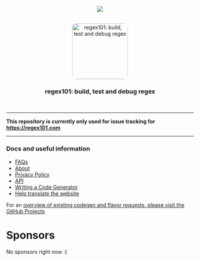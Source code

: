 <p align="center">  
  <a href="https://discord.gg/wUA6F6YqSs">
    <img src="https://img.shields.io/discord/1130573370023485610.svg?label=Discord&logo=Discord&style=for-the-badge&logoColor=000000&labelColor=ececec" atl="Discord"/>
  </a>
  <br/>  
  <br/>   
</p>

<p align="center">
<img src="https://regex101.com/static/assets/icon-152.png" width="150" title="regex101: build, test and debug regex" style="border-radius: 10px; overflow: hidden;">
</p>
<h3 align="center">regex101: build, test and debug regex</h3>
<br/>

------

**This repository is currently only used for issue tracking for https://regex101.com**

------

### Docs and useful information

- [FAQs](https://github.com/firasdib/Regex101/wiki/FAQ)
- [About](https://github.com/firasdib/Regex101/wiki/About)
- [Privacy Policy](https://github.com/firasdib/Regex101/wiki/Privacy-Policy)
- [API](https://github.com/firasdib/Regex101/wiki/API)
- [Writing a Code Generator](https://github.com/firasdib/Regex101/wiki/Writing-a-Code-Generator)
- [Help translate the website](https://translate.working.name)

For an [overview of existing codegen and flavor requests, please visit the GitHub Projects](https://github.com/firasdib/Regex101/projects)

Sponsors
========

No sponsors right now :(
